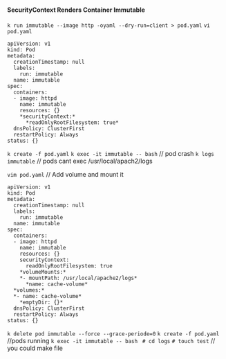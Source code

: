 #### SecurityContext Renders Container Immutable

`k run immutable --image http -oyaml --dry-run=client > pod.yaml`
`vi pod.yaml`

```
apiVersion: v1
kind: Pod
metadata:
  creationTimestamp: null
  labels:
    run: immutable
  name: immutable
spec:
  containers:
  - image: httpd
    name: immutable
    resources: {}
    *securityContext:*
      *readOnlyRootFilesystem: true*
  dnsPolicy: ClusterFirst
  restartPolicy: Always
status: {}
```

`k create -f pod.yaml`
`k exec -it immutable -- bash` // pod crash
`k logs immutable` // pods cant exec /usr/local/apach2/logs

`vim pod.yaml` // Add volume and mount it

```
apiVersion: v1
kind: Pod
metadata:
  creationTimestamp: null
  labels:
    run: immutable
  name: immutable
spec:
  containers:
  - image: httpd
    name: immutable
    resources: {}
    securityContext:
      readOnlyRootFilesystem: true
    *volumeMounts:*
    *- mountPath: /usr/local/apache2/logs*
      *name: cache-volume*
  *volumes:*
  *- name: cache-volume*
    *emptyDir: {}*
  dnsPolicy: ClusterFirst
  restartPolicy: Always
status: {}
```

`k delete pod immutable --force --grace-periode=0`
`k create -f pod.yaml` //pods running
`k exec -it immutable -- bash `
`# cd logs`
`# touch test` // you could make file
